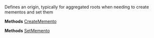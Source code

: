 Defines an origin, typically for aggregated roots when needing to create mementos and set them

**Methods**
[CreateMemento](Bifrost.Domain.IOriginator.CreateMemento)


**Methods**
[SetMemento](Bifrost.Domain.IOriginator.SetMemento)
